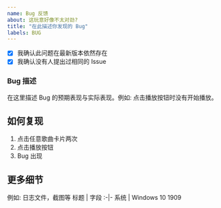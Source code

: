 ```yaml
---
name: Bug 反馈
about: 这玩意好像不太对劲?
title: "在此描述你发现的 Bug"
labels: BUG
---
```


- [x] 我确认此问题在最新版本依然存在
- [x] 我确认没有人提出过相同的 Issue

### Bug 描述

在这里描述 Bug 的预期表现与实际表现。例如: 点击播放按钮时没有开始播放。

## 如何复现

1. 点击任意歌曲卡片两次
2. 点击播放按钮
3. Bug 出现

## 更多细节

例如: 日志文件，截图等
标题 | 字段
:-|-
系统 | Windows 10 1909
